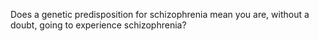 Does a genetic predisposition for schizophrenia mean you are, without a doubt,
going to experience schizophrenia?
